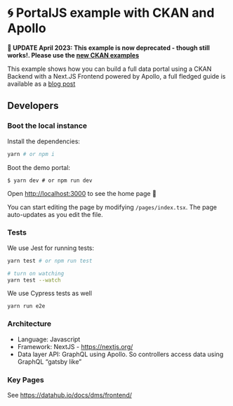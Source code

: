 # 🌀 PortalJS example with CKAN and Apollo

**🚩 UPDATE April 2023: This example is now deprecated - though still works!. Please use the [new CKAN examples](https://github.com/datopian/portaljs/tree/main/examples)**

This example shows how you can build a full data portal using a CKAN Backend with a Next.JS Frontend powered by Apollo, a full fledged guide is available as a [blog post](https://portaljs.com/blog/example-ckan-2021)

## Developers

### Boot the local instance

Install the dependencies:

```bash
yarn # or npm i
```

Boot the demo portal:

```console
$ yarn dev # or npm run dev
```

Open [http://localhost:3000](http://localhost:3000) to see the home page 🎉

You can start editing the page by modifying `/pages/index.tsx`. The page auto-updates as you edit the file.

### Tests

We use Jest for running tests:

```bash
yarn test # or npm run test

# turn on watching
yarn test --watch
```

We use Cypress tests as well

```
yarn run e2e
```

### Architecture

- Language: Javascript
- Framework: NextJS - https://nextjs.org/
- Data layer API: GraphQL using Apollo. So controllers access data using GraphQL “gatsby like”

### Key Pages

See https://datahub.io/docs/dms/frontend/

